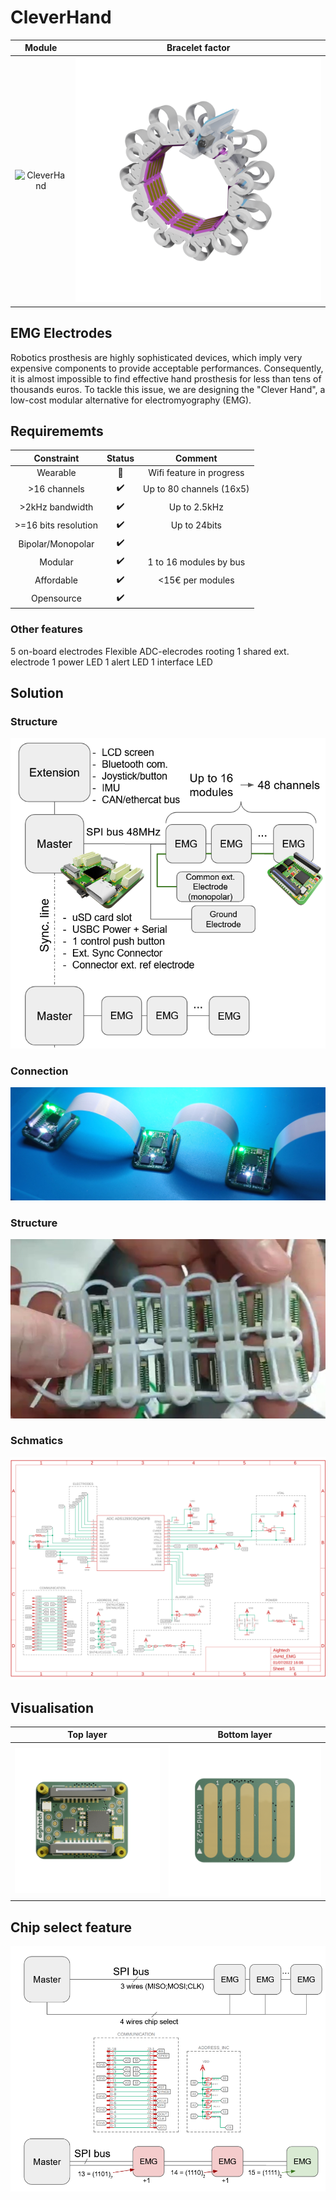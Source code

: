 # CleverHand
Module        |  Bracelet factor
:-------------------------:|:-------------------------:
![CleverHand](docs/anim.gif) |  ![chain](docs/bracelet_one.png)




## EMG Electrodes

Robotics prosthesis are highly sophisticated devices, which imply very expensive components to provide acceptable performances. Consequently, it is almost impossible to find effective hand prosthesis for less than tens of thousands euros. To tackle this issue, we are designing the "Clever Hand", a low-cost modular alternative for electromyography (EMG).

## Requirememts
| **Constraint** |Status|Comment|
:---:|:---:|:---:|
|Wearable | :hammer:| Wifi feature in progress|
|>16 channels | :heavy_check_mark:| Up to 80 channels (16x5) |
|>2kHz bandwidth|:heavy_check_mark:| Up to 2.5kHz|
|>=16 bits resolution|:heavy_check_mark:| Up to 24bits|
|Bipolar/Monopolar |:heavy_check_mark:||
|Modular | :heavy_check_mark:| 1 to 16 modules by bus|
|Affordable | :heavy_check_mark:| <15€ per modules|
|Opensource |:heavy_check_mark:||

### Other features
5 on-board electrodes
Flexible ADC-elecrodes rooting
1 shared ext. electrode
1 power LED
1 alert LED
1 interface LED

## Solution

### Structure
![framework](docs/framework_con.png)

### Connection
![chain](docs/chainning.jpg)
### Structure
![mesh](docs/meshing.jpg)

### Schmatics
![Schematics](docs/schematic.png)

## Visualisation
Top layer            |  Bottom layer
:-------------------------:|:-------------------------:
![Top layer](docs/clvHdTop.png) |  ![Bop layer](docs/clvHdBot.png)



## Chip select feature
![framework](docs/chipSelect.PNG)
